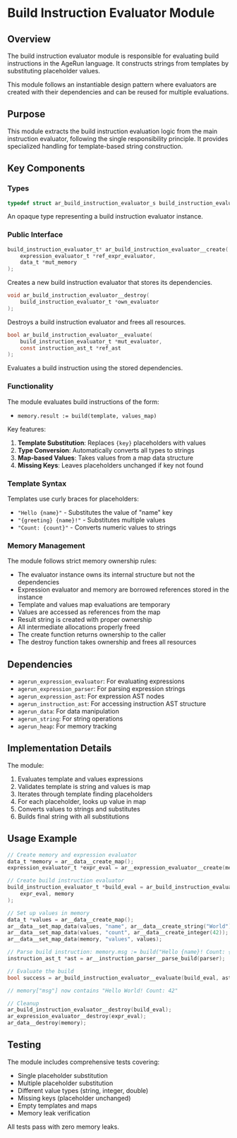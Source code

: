 # Build Instruction Evaluator Module

## Overview

The build instruction evaluator module is responsible for evaluating build instructions in the AgeRun language. It constructs strings from templates by substituting placeholder values.

This module follows an instantiable design pattern where evaluators are created with their dependencies and can be reused for multiple evaluations.

## Purpose

This module extracts the build instruction evaluation logic from the main instruction evaluator, following the single responsibility principle. It provides specialized handling for template-based string construction.

## Key Components

### Types

```c
typedef struct ar_build_instruction_evaluator_s build_instruction_evaluator_t;
```

An opaque type representing a build instruction evaluator instance.

### Public Interface

```c
build_instruction_evaluator_t* ar_build_instruction_evaluator__create(
    expression_evaluator_t *ref_expr_evaluator,
    data_t *mut_memory
);
```
Creates a new build instruction evaluator that stores its dependencies.

```c
void ar_build_instruction_evaluator__destroy(
    build_instruction_evaluator_t *own_evaluator
);
```
Destroys a build instruction evaluator and frees all resources.

```c
bool ar_build_instruction_evaluator__evaluate(
    build_instruction_evaluator_t *mut_evaluator,
    const instruction_ast_t *ref_ast
);
```
Evaluates a build instruction using the stored dependencies.


### Functionality

The module evaluates build instructions of the form:
- `memory.result := build(template, values_map)`

Key features:
1. **Template Substitution**: Replaces `{key}` placeholders with values
2. **Type Conversion**: Automatically converts all types to strings
3. **Map-based Values**: Takes values from a map data structure
4. **Missing Keys**: Leaves placeholders unchanged if key not found

### Template Syntax

Templates use curly braces for placeholders:
- `"Hello {name}"` - Substitutes the value of "name" key
- `"{greeting} {name}!"` - Substitutes multiple values
- `"Count: {count}"` - Converts numeric values to strings

### Memory Management

The module follows strict memory ownership rules:
- The evaluator instance owns its internal structure but not the dependencies
- Expression evaluator and memory are borrowed references stored in the instance
- Template and values map evaluations are temporary
- Values are accessed as references from the map
- Result string is created with proper ownership
- All intermediate allocations properly freed
- The create function returns ownership to the caller
- The destroy function takes ownership and frees all resources

## Dependencies

- `agerun_expression_evaluator`: For evaluating expressions
- `agerun_expression_parser`: For parsing expression strings
- `agerun_expression_ast`: For expression AST nodes
- `agerun_instruction_ast`: For accessing instruction AST structure
- `agerun_data`: For data manipulation
- `agerun_string`: For string operations
- `agerun_heap`: For memory tracking

## Implementation Details

The module:
1. Evaluates template and values expressions
2. Validates template is string and values is map
3. Iterates through template finding placeholders
4. For each placeholder, looks up value in map
5. Converts values to strings and substitutes
6. Builds final string with all substitutions

## Usage Example

```c
// Create memory and expression evaluator
data_t *memory = ar__data__create_map();
expression_evaluator_t *expr_eval = ar__expression_evaluator__create(memory, NULL);

// Create build instruction evaluator
build_instruction_evaluator_t *build_eval = ar_build_instruction_evaluator__create(
    expr_eval, memory
);

// Set up values in memory
data_t *values = ar__data__create_map();
ar__data__set_map_data(values, "name", ar__data__create_string("World"));
ar__data__set_map_data(values, "count", ar__data__create_integer(42));
ar__data__set_map_data(memory, "values", values);

// Parse build instruction: memory.msg := build("Hello {name}! Count: {count}", memory.values)
instruction_ast_t *ast = ar__instruction_parser__parse_build(parser);

// Evaluate the build
bool success = ar_build_instruction_evaluator__evaluate(build_eval, ast);

// memory["msg"] now contains "Hello World! Count: 42"

// Cleanup
ar_build_instruction_evaluator__destroy(build_eval);
ar_expression_evaluator__destroy(expr_eval);
ar_data__destroy(memory);
```

## Testing

The module includes comprehensive tests covering:
- Single placeholder substitution
- Multiple placeholder substitution
- Different value types (string, integer, double)
- Missing keys (placeholder unchanged)
- Empty templates and maps
- Memory leak verification

All tests pass with zero memory leaks.